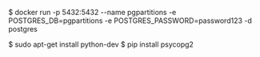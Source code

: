 $ docker run -p 5432:5432 --name pgpartitions -e POSTGRES_DB=pgpartitions -e POSTGRES_PASSWORD=password123 -d postgres
 
$ sudo apt-get install python<version>-dev
$ pip install psycopg2
